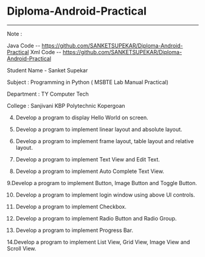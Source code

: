 # Diploma-Android-Practical
------------------------------------------------------------------------------------------
Note : 

Java Code -- https://github.com/SANKETSUPEKAR/Diploma-Android-Practical
Xml Code -- https://github.com/SANKETSUPEKAR/Diploma-Android-Practical

Student Name - Sanket Supekar

Subject : Programming in Python ( MSBTE Lab Manual Practical)

Department : TY Computer Tech

College : Sanjivani KBP Polytechnic Kopergoan


4. Develop a program to display Hello 
World on screen.

5. Develop a program to implement linear
layout and absolute layout.

6. Develop a program to implement frame
layout, table layout and relative layout.

7. Develop a program to implement Text
View and Edit Text. 

8. Develop a program to implement Auto
Complete Text View.

9.Develop a program to implement 
Button, Image Button and Toggle Button. 

10. Develop a program to implement login
window using above UI controls. 

11. Develop a program to implement
Checkbox. 

12. Develop a program to implement Radio 
Button and Radio Group.

13. Develop a program to implement
Progress Bar.

14.Develop a program to implement List
View, Grid View, Image View and Scroll 
View. 
